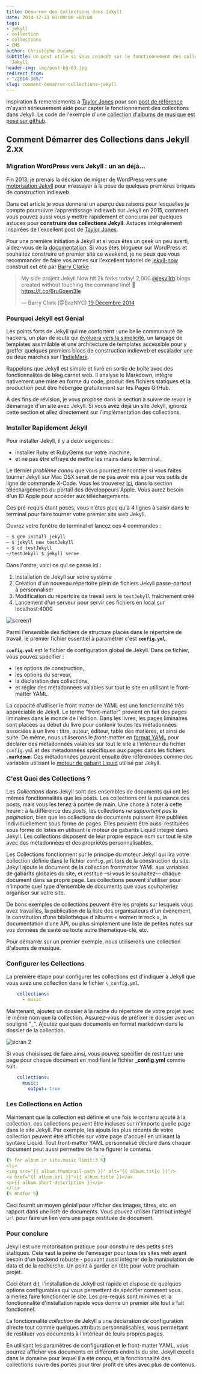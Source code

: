 ```yaml
---
title: Démarrer des Collections dans Jekyll
date: 2014-12-31 01:00:00 +01:00
tags:
- jekyll
- collection
- collections
- CMS
author: Christophe Ducamp
subtitle: Un post utile si vous coincez sur le fonctionnement des collections dans
  Jekyll
header-img: img/post-bg-03.jpg
redirect_from:
- "/2014-365/"
slug: comment-demarrer-collections-jekyll
---
```


Inspiration & remerciements à <span class='h-card microcard'>[Taylor Jones][2]</span> pour son [post de référence][1] m'ayant sérieusement aidé pour capter le fonctionnement des collections dans Jekyll. Le code de l'exemple d'une [collection d'albums de musique est posé sur github](https://github.com/ChristopheDucamp/testJekyll).

## Comment Démarrer des Collections dans Jekyll 2.xx

### Migration WordPress vers Jekyll : un an déjà…

Fin 2013, je prenais la décision de migrer de WordPress vers une [motorisation Jekyll](/2013/12/03/premier-pas-sur-jekyll/) pour m’essayer à la pose de quelques premières briques de construction indieweb. 

Dans cet article je vous donnerai un aperçu des raisons pour lesquelles je compte poursuivre l’apprentissage indieweb sur Jekyll en 2015, comment vous pouvez aussi vous y mettre rapidement et conclurai par quelques astuces pour **construire des collections Jekyll**. Astuces intégralement inspirées de l'excellent post de [Taylor Jones](http://www.sitepoint.com/getting-started-jekyll-collections/). 

Pour une première initiation à Jekyll et si vous êtes un geek un peu averti, aidez-vous de la [documentation](http://jekyllrb.com/docs/home/). Si vous êtes blogueur sur WordPress et souhaitez construire un premier site ce weekend, je ne peux que vous recommander de faire vos armes sur l'excellent tutoriel de [jekyll-now](http://www.jekyllnow.com/) construit cet été par [Barry Clarke](https://twitter.com/BazNYC/) :

<blockquote class="twitter-tweet" lang="fr"><p>My side project Jekyll Now hit 2k forks today! 2,000 <a href="https://twitter.com/jekyllrb">@jekyllrb</a> blogs created without touching the command line! 🎊 <a href="https://t.co/6ruGxem3Ie">https://t.co/6ruGxem3Ie</a></p>&mdash; Barry Clark (@BazNYC) <a href="https://twitter.com/BazNYC/status/545741860803977216">19 Décembre 2014</a></blockquote>
<script async src="//platform.twitter.com/widgets.js" charset="utf-8"></script>

### Pourquoi Jekyll est Génial

Les points forts de Jekyll qui me confortent : une belle communauté de hackers, un plan de route qui [évoluera vers la simplicité](https://byparker.com/blog/2014/jekyll-3-the-road-ahead/), un langage de templates assimilable et une architecture de templates accessible pour y greffer quelques premiers blocs de construction indieweb et escalader une ou deux marches sur l’[IndieMark](https://indiewebcamp.com/IndieMark).

Rappelons que Jekyll est simple et livré en sortie de boîte avec des fonctionnalités de <s>blog</s> carnet web. Il analyse le Markdown, intègre nativement une mise en forme du code, produit des fichiers statiques et la production peut être hébergée gratuitement sur les Pages GitHub.

À des fins de révision, je vous propose dans la section à suivre de revoir le démarrage d'un site avec Jekyll. Si vous avez déjà un site Jekyll, ignorez cette section et allez directement sur l'implémentation des collections.

### Installer Rapidement Jekyll

Pour installer Jekyll, il y a deux exigences : 
- installer Ruby et RubyGems sur votre machine, 
- et ne pas être effrayé de mettre les mains dans le terminal.

Le dernier _problème connu_ que vous pourriez rencontrer si vous faites tourner Jekyll sur Mac OSX serait de ne pas avoir mis à jour vos outils de ligne de commande X-Code. Vous les trouverez [ici][4], dans la section téléchargements du portail des développeurs Apple. Vous aurez besoin d'un ID Apple pour accéder aux téléchargements.

Ces pré-requis étant posés, vous n'êtes plus qu'à 4 lignes à saisir dans le terminal pour faire tourner votre premier site web Jekyll. 

Ouvrez votre fenêtre de terminal et lancez ces 4 commandes : 

```bash
~ $ gem install jekyll
~ $ jekyll new testJekyll
~ $ cd testJekyll
~/testJekyll $ jekyll serve
```

Dans l'ordre, voici ce qui se passe ici : 

1. Installation de Jekyll sur votre système
2. Création d'un nouveau répertoire plein de fichiers Jekyll passe-partout à personnaliser  
3. Modification du répertoire de travail vers le `testJekyll` fraîchement créé
4. Lancement d'un serveur pour servir ces fichiers en local sur localhost:4000 

![screen1][image-1]

Parmi l'ensemble des fichiers de structure placés dans le répertoire de travail, le premier fichier essentiel à paramétrer c'est **`config.yml`**.  

**`config.yml`** est le fichier de configuration global de Jekyll. Dans ce fichier, vous pouvez spécifier : 
- les options de construction,
- les options du serveur,
- la déclaration des collections,
- et régler des métadonnées valables sur tout le site en utilisant le front-matter YAML.

La capacité d'utiliser le front matter de YAML est une fonctionnalité très appréciable de Jekyll. Le terme "front-matter" provient en fait des pages liminaires dans le monde de l'édition. Dans les livres, les pages liminaires sont placées au début du livre pour contenir toutes les métadonnées associées à un livre : titre, auteur, éditeur, table des matières, et ainsi de suite. De même, nous utiliserons le _front-matter_ en [format YAML][5] pour déclarer des métadonnées valables sur tout le site à l'intérieur du fichier `config.yml` et des métadonnées spécifiques aux pages dans les fichiers **`.markdown`**. Ces métadonnées peuvent ensuite être référencées comme des variables utilisant le [moteur de gabarit Liquid][6] utilisé par Jekyll.

### C'est Quoi des Collections ?

Les _Collections_ dans Jekyll sont des ensembles de documents qui ont les mêmes fonctionnalités que les posts. Les collections ont la puissance des posts, mais vous les tenez à portée de main. Une chose à noter à cette heure : à la différence des _posts_, les collections _ne supportent pas la pagination_, bien que les collections de documents puissent être publiées individuellement sous forme de pages. Elles peuvent être aussi restituées sous forme de listes en utilisant le moteur de gabarits Liquid intégré dans Jekyll. Les collections disposent de leur propre espace nom sur tout le site avec des métadonnées et des propriétés personnalisables.

Les Collections fonctionnent sur le principe du moteur Jekyll qui lira votre collection définie dans le fichier `config.yml` lors de la construction du site. Jekyll ajoute le document de la collection frontmatter YAML aux variables de gabarits globales du site, et restitue –si vous le souhaitez— chaque document dans sa propre page. Les collections peuvent s'utiliser pour n'importe quel type d'ensemble de documents que vous souhaiteriez organiser sur votre site. 

De bons exemples de collections peuvent être les projets sur lesquels vous avez travaillés, la publication de la liste des  organisateurs d'un événement, la constitution d’une bibliothèque d'albums « women in rock », la documentation d’une API, ou plus simplement une liste de petites notes sur vos données de santé ou toute autre thématique-clé, etc. 

Pour démarrer sur un premier exemple, nous utiliserons une collection d'albums de musique.

### Configurer les Collections

La première étape pour configurer les collections est d'indiquer à Jekyll que vous avez une collection dans le fichier `\_config.yml`.

```yaml
    collections:
      - music
```

Maintenant, ajoutez un dossier à la racine du répertoire de votre projet avec le même nom que la collection. Assurez-vous de préfixer le dossier avec un souligné "\_". Ajoutez quelques documents en format markdown dans le dossier de la collection.

![écran 2][image-2]

Si vous choisissez de faire ainsi, vous pouvez spécifier de restituer une page pour chaque document en modifiant le fichier **\_config.yml** comme suit.

```yaml
    collections:
      music:
        output: true
```

### Les Collections en Action

Maintenant que la collection est définie et une fois le contenu  ajouté à la collection, ces collections peuvent être incluses sur n'importe quelle page dans le site Jekyll. Par exemple, les ajouts les plus récents de votre collection peuvent être affichés sur votre page d'accueil en utilisant la syntaxe Liquid. Tout front-matter YAML personnalisé déclaré dans chaque document peut aussi permettre de faire figurer le contenu.

```yaml
{% for album in site.music limit:3 %}
<li>
<img src="{{ album.thumbnail-path }}" alt="{{ album.title }}"/>
<a href="{{ album.url }}">{{ album.title }}</a>
<p>{{ album.short-description }}</p>
</li>
{% endfor %}
```

Ceci fournit un moyen génial pour afficher des images, titres, etc. en rapport dans une liste de documents. Vous pouvez utiliser l'attribut intégré `url` pour faire un lien vers une page restituée de document.

### Pour conclure

Jekyll est une motorisation pratique pour construire des petits sites statiques. Cela vaut la peine de l'envisager pour tous les sites web ayant besoin d'un backend robuste - pouvant aussi intégrer de la manipulation de data et de la recherche. Un point à garder en tête pour votre prochain projet. 

Ceci étant dit, l'installation de Jekyll est rapide et dispose de quelques options configurables qui vous permettent de spécifier comment vous aimeriez faire fonctionner le site. Les pré-requis sont minimes et la fonctionnalité d'installation rapide vous donne un premier site tout à fait fonctionnel.

La fonctionnalité *collection* de Jekyll a une déclaration de configuration directe tout comme quelques attributs personnalisables, vous permettant de restituer vos documents à l'intérieur de leurs  propres pages. 

En utilisant les paramètres de configuration et le front-matter YAML, vous pourrez afficher vos documents en différents endroits du site. Jekyll excelle dans le domaine pour lequel il a été conçu, et la fonctionnalité des collections ouvre des portes pour tirer profit de sites avec plus de contenus.



[1]:    http://www.sitepoint.com/getting-started-jekyll-collections/
[2]:    http://www.sitepoint.com/author/tjones/
[3]:    http://jekyllrb.com/docs/home/
[4]:    https://developer.apple.com/downloads/
[5]:    http://yaml.org/
[6]:    https://github.com/Shopify/liquid/wiki
[7]:    http://yaml.org/
[8]:    https://github.com/Shopify/liquid/wiki
[9]:    http://www.sitepoint.com/author/tjones/
[10]:   http://www.sitepoint.com/author/tjones/
[11]:   http://tay1orjones.com
[12]:   http://proathleteinc.com/
[13]:   http://www.justbats.com
[14]:   http://www.justballgloves.com

[image-1]:  http://dab1nmslvvntp.cloudfront.net/wp-content/uploads/2014/10/1412690726screen1-1024x646.png
[image-2]:  http://dab1nmslvvntp.cloudfront.net/wp-content/uploads/2014/10/1412690756screen2-1024x646.png
[image-3]:  http://0.gravatar.com/avatar/6c19e171287cbf34213a178a11004051?s=96&d=http%3A%2F%2F0.gravatar.com%2Favatar%2Fad516503a11cd5ca435acc9bb6523536%3Fs%3D96&r=G